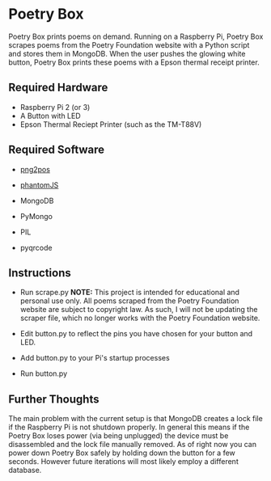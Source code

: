 # Poetry Box

Poetry Box prints poems on demand. Running on a Raspberry Pi, Poetry Box scrapes poems from the Poetry Foundation website with a Python script and stores them in MongoDB. When the user pushes the glowing white button, Poetry Box prints these poems with a Epson thermal receipt printer.

## Required Hardware
- Raspberry Pi 2 (or 3)
- A Button with LED
- Epson Thermal Reciept Printer (such as the TM-T88V)

## Required Software

- [png2pos](https://github.com/petrkutalek/png2pos)
- [phantomJS](https://github.com/fg2it/phantomjs-on-raspberry)

- MongoDB

- PyMongo
- PIL
- pyqrcode

## Instructions
- Run scrape.py
**NOTE:** This project is intended for educational and personal use only. All poems scraped from the Poetry Foundation website are subject to copyright law. As such, I will not be updating the scraper file, which no longer works with the Poetry Foundation website.

- Edit button.py to reflect the pins you have chosen for your button and LED.
- Add button.py to your Pi's startup processes
- Run button.py

## Further Thoughts
The main problem with the current setup is that MongoDB creates a lock file if the Raspberry Pi is not shutdown properly. In general this means if the Poetry Box loses power (via being unplugged) the device must be disassembled and the lock file manually removed. As of right now you can power down Poetry Box safely by holding down the button for a few seconds. However future iterations will most likely employ a different database.

